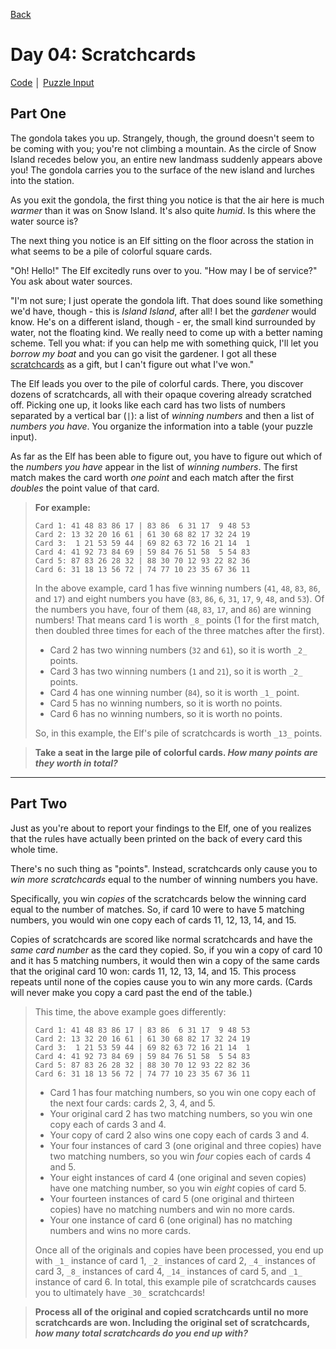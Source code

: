 [Back](../README.md)

# Day 04: Scratchcards

[Code](./index.js) │ [Puzzle Input](./data.txt)

## Part One

The gondola takes you up. Strangely, though, the ground doesn't seem to be coming with you; you're not climbing a mountain. As the circle of Snow Island recedes below you, an entire new landmass suddenly appears above you! The gondola carries you to the surface of the new island and lurches into the station.

As you exit the gondola, the first thing you notice is that the air here is much _warmer_ than it was on Snow Island. It's also quite _humid_. Is this where the water source is?

The next thing you notice is an Elf sitting on the floor across the station in what seems to be a pile of colorful square cards.

"Oh! Hello!" The Elf excitedly runs over to you. "How may I be of service?" You ask about water sources.

"I'm not sure; I just operate the gondola lift. That does sound like something we'd have, though - this is _<span title="I find this way funnier than it has any right to be.">Island Island</span>_, after all! I bet the _gardener_ would know. He's on a different island, though - er, the small kind surrounded by water, not the floating kind. We really need to come up with a better naming scheme. Tell you what: if you can help me with something quick, I'll let you _borrow my boat_ and you can go visit the gardener. I got all these [scratchcards](https://en.wikipedia.org/wiki/Scratchcard) as a gift, but I can't figure out what I've won."

The Elf leads you over to the pile of colorful cards. There, you discover dozens of scratchcards, all with their opaque covering already scratched off. Picking one up, it looks like each card has two lists of numbers separated by a vertical bar (`|`): a list of _winning numbers_ and then a list of _numbers you have_. You organize the information into a table (your puzzle input).

As far as the Elf has been able to figure out, you have to figure out which of the _numbers you have_ appear in the list of _winning numbers_. The first match makes the card worth _one point_ and each match after the first _doubles_ the point value of that card.

> **For example:**
>
> ```
> Card 1: 41 48 83 86 17 | 83 86  6 31 17  9 48 53
> Card 2: 13 32 20 16 61 | 61 30 68 82 17 32 24 19
> Card 3:  1 21 53 59 44 | 69 82 63 72 16 21 14  1
> Card 4: 41 92 73 84 69 | 59 84 76 51 58  5 54 83
> Card 5: 87 83 26 28 32 | 88 30 70 12 93 22 82 36
> Card 6: 31 18 13 56 72 | 74 77 10 23 35 67 36 11
> ```
>
> In the above example, card 1 has five winning numbers (`41`, `48`, `83`, `86`, and `17`) and eight numbers you have (`83`, `86`, `6`, `31`, `17`, `9`, `48`, and `53`). Of the numbers you have, four of them (`48`, `83`, `17`, and `86`) are winning numbers! That means card 1 is worth `_8_` points (1 for the first match, then doubled three times for each of the three matches after the first).
>
> - Card 2 has two winning numbers (`32` and `61`), so it is worth `_2_` points.
> - Card 3 has two winning numbers (`1` and `21`), so it is worth `_2_` points.
> - Card 4 has one winning number (`84`), so it is worth `_1_` point.
> - Card 5 has no winning numbers, so it is worth no points.
> - Card 6 has no winning numbers, so it is worth no points.
>
> So, in this example, the Elf's pile of scratchcards is worth `_13_` points.

> **Take a seat in the large pile of colorful cards. _How many points are they worth in total?_**

---

## Part Two

Just as you're about to report your findings to the Elf, one of you realizes that the rules have actually been printed on the back of every card this whole time.

There's no such thing as "points". Instead, scratchcards only cause you to _win more scratchcards_ equal to the number of winning numbers you have.

Specifically, you win _copies_ of the scratchcards below the winning card equal to the number of matches. So, if card 10 were to have 5 matching numbers, you would win one copy each of cards 11, 12, 13, 14, and 15.

Copies of scratchcards are scored like normal scratchcards and have the _same card number_ as the card they copied. So, if you win a copy of card 10 and it has 5 matching numbers, it would then win a copy of the same cards that the original card 10 won: cards 11, 12, 13, 14, and 15\. This process repeats until none of the copies cause you to win any more cards. (Cards will never make you copy a card past the end of the table.)

> This time, the above example goes differently:
>
> ```
> Card 1: 41 48 83 86 17 | 83 86  6 31 17  9 48 53
> Card 2: 13 32 20 16 61 | 61 30 68 82 17 32 24 19
> Card 3:  1 21 53 59 44 | 69 82 63 72 16 21 14  1
> Card 4: 41 92 73 84 69 | 59 84 76 51 58  5 54 83
> Card 5: 87 83 26 28 32 | 88 30 70 12 93 22 82 36
> Card 6: 31 18 13 56 72 | 74 77 10 23 35 67 36 11
> ```
>
> - Card 1 has four matching numbers, so you win one copy each of the next four cards: cards 2, 3, 4, and 5.
> - Your original card 2 has two matching numbers, so you win one copy each of cards 3 and 4.
> - Your copy of card 2 also wins one copy each of cards 3 and 4.
> - Your four instances of card 3 (one original and three copies) have two matching numbers, so you win _four_ copies each of cards 4 and 5.
> - Your eight instances of card 4 (one original and seven copies) have one matching number, so you win _eight_ copies of card 5.
> - Your fourteen instances of card 5 (one original and thirteen copies) have no matching numbers and win no more cards.
> - Your one instance of card 6 (one original) has no matching numbers and wins no more cards.
>
> Once all of the originals and copies have been processed, you end up with `_1_` instance of card 1, `_2_` instances of card 2, `_4_` instances of card 3, `_8_` instances of card 4, `_14_` instances of card 5, and `_1_` instance of card 6\. In total, this example pile of scratchcards causes you to ultimately have `_30_` scratchcards!

> **Process all of the original and copied scratchcards until no more scratchcards are won. Including the original set of scratchcards, _how many total scratchcards do you end up with?_**
